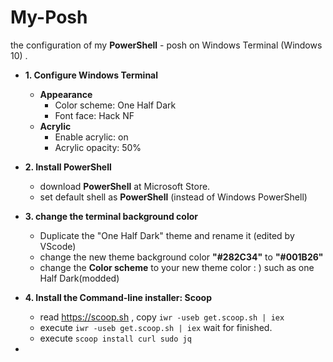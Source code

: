 # My-Posh
the configuration of my **PowerShell** - posh on Windows Terminal (Windows 10) .

- **1. Configure Windows Terminal** 
  - **Appearance** 
    - Color scheme: One Half Dark 
    - Font face: Hack NF 
  - **Acrylic** 
    - Enable acrylic: on 
    - Acrylic opacity: 50% 
    
- **2. Install PowerShell** 
  - download **PowerShell** at Microsoft Store. 
  - set default shell as **PowerShell** (instead of Windows PowerShell) 
  
- **3. change the terminal background color** 
  - Duplicate the "One Half Dark" theme and rename it (edited by VScode) 
  - change the new theme background color **"#282C34"** to **"#001B26"** 
  - change the **Color scheme** to your new theme color : ) such as one Half Dark(modded) 

- **4. Install the Command-line installer: Scoop**
  - read https://scoop.sh , copy  `iwr -useb get.scoop.sh | iex` 
  - execute `iwr -useb get.scoop.sh | iex` wait for finished.
  - execute `scoop install curl sudo jq`

- 
